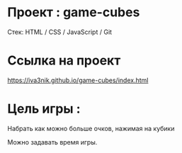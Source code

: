 # Проект : game-cubes

Cтек: HTML / CSS / JavaScript / Git

# **Ссылка на проект**
https://iva3nik.github.io/game-cubes/index.html

# Цель игры :
Набрать как можно больше очков, нажимая на кубики

Можно задавать время игры.
